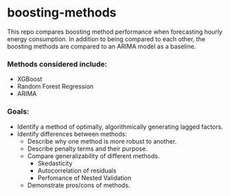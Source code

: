 # boosting-methods
This repo compares boosting method performance when forecasting hourly energy consumption. In addition to being compared to each other, the boosting methods are compared to an ARIMA model as a baseline.

### Methods considered include:
* XGBoost
* Random Forest Regression
* ARIMA

### Goals:

* Identify a method of optimally, algorithmically generating lagged factors.
* Identify differences between methods:
  * Describe why one method is more robust to another.
  * Describe penalty terms and their purpose.
  * Compare generalizability of different methods.
    * Skedasticity
    * Autocorrelation of residuals
    * Perfomance of Nested Validation
  * Demonstrate pros/cons of methods.
  
